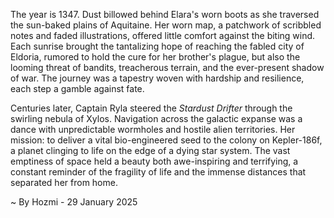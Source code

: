 
The year is 1347.  Dust billowed behind Elara's worn boots as she traversed the sun-baked plains of Aquitaine.  Her worn map, a patchwork of scribbled notes and faded illustrations, offered little comfort against the biting wind.  Each sunrise brought the tantalizing hope of reaching the fabled city of Eldoria, rumored to hold the cure for her brother's plague, but also the looming threat of bandits, treacherous terrain, and the ever-present shadow of war.  The journey was a tapestry woven with hardship and resilience, each step a gamble against fate.

Centuries later, Captain Ryla steered the *Stardust Drifter* through the swirling nebula of Xylos.  Navigation across the galactic expanse was a dance with unpredictable wormholes and hostile alien territories.  Her mission: to deliver a vital bio-engineered seed to the colony on Kepler-186f, a planet clinging to life on the edge of a dying star system.  The vast emptiness of space held a beauty both awe-inspiring and terrifying, a constant reminder of the fragility of life and the immense distances that separated her from home.

~ By Hozmi - 29 January 2025
